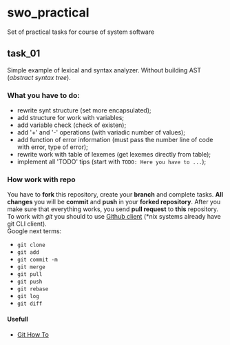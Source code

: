 # swo_practical
Set of practical tasks for course of system software

## task_01
Simple example of lexical and syntax analyzer. Without building AST (*abstract syntax tree*).

### What you have to do:
- rewrite synt structure (set more encapsulated);
- add structure for work with variables;
- add variable check (check of existen);
- add '+' and '-' operations (with variadic number of values);
- add function of error information (must pass the number line of code with error, type of error);
- rewrite work with table of lexemes (get lexemes directly from table);
- implement all 'TODO' tips (start with `TODO: Here you have to ...`);


### How work with repo
You have to **fork** this repository, create your **branch** and complete tasks. **All changes** you will be **commit** and **push** in your **forked repository**.
After you make sure that everything works, you send **pull request** to **this** repository.
To work with *git* you should to use [Github client](https://desktop.github.com/) (*nix systems already have git CLI client).  
Google next terms:
- `git clone`
- `git add `
- `git commit -m`
- `git merge`
- `git pull`
- `git push`
- `git rebase`
- `git log`
- `git diff`


#### Usefull
- [Git How To](https://githowto.com/ru/setup)
